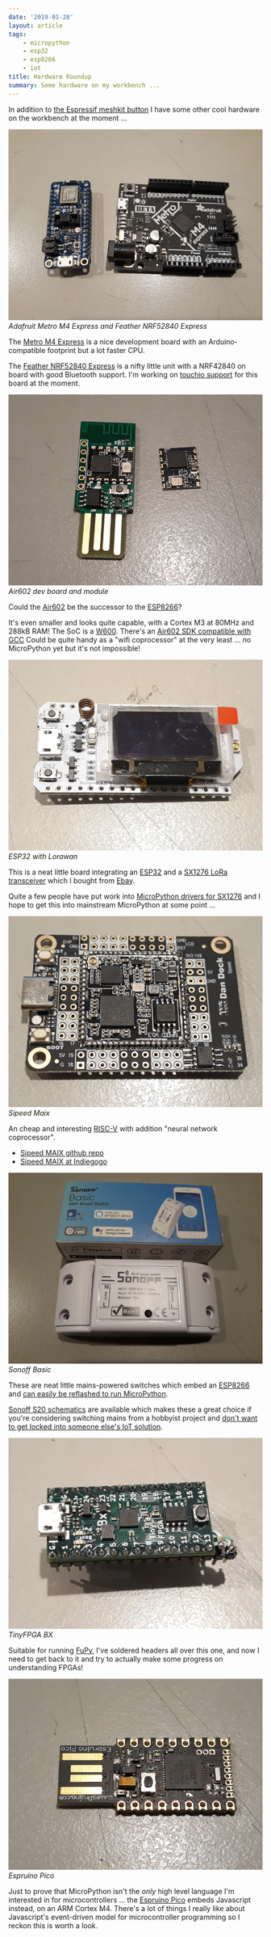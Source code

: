 ```yaml
---
date: '2019-01-28'
layout: article
tags:
    - micropython
    - esp32
    - esp8266
    - iot
title: Hardware Roundup
summary: Some hardware on my workbench ...
---
```


In addition to [the Espressif meshkit button](/art/esp32-meshkit-button-micropython)
I have some other cool hardware on the workbench at the moment ...

![Adafruit Metro M4 Express and Feather NRF52840 Express](img/adafruit.jpg)
*Adafruit Metro M4 Express and Feather NRF52840 Express*

The [Metro M4 Express](https://www.adafruit.com/product/3382)
is a nice development board with an Arduino-compatible footprint but a lot faster CPU.  

The [Feather NRF52840 Express](https://www.adafruit.com/product/4062) is a nifty little unit with a NRF42840 on board with good
Bluetooth support. I'm working on [touchio support](https://github.com/adafruit/circuitpython/issues/1048)
for this board at the moment.

![Air602 dev board and module](img/air602.jpg)
*Air602 dev board and module*

Could the [Air602](https://www.seeedstudio.com/Air602-WiFi-Module-p-3139.html) be the successor to the [ESP8266](/tag/esp8266/)?

It's even smaller and looks quite capable, with a Cortex M3 at 80MHz and 288kB RAM!
The SoC is a [W600](http://www.winnermicro.com/en/html/1/156/158/497.html).
There's an [Air602 SDK compatible with GCC](https://yoursunny.com/t/2018/Air602-blink/)
Could be quite handy as a "wifi coprocessor" at the very least ... no MicroPython
yet but it's not impossible!

![ESP32 with Lorawan](img/lorawan.jpg)
*ESP32 with Lorawan*

This is a neat little board integrating an [ESP32](/tag/esp32/) and a
[SX1276 LoRa transceiver](https://www.semtech.com/products/wireless-rf/lora-transceivers/sx1276) 
which I bought from [Ebay](https://www.ebay.com.au/sch/i.html?_nkw=esp32+sx1276).

Quite a few people have put work into [MicroPython drivers for SX1276](https://www.google.com/search?client=ubuntu&channel=fs&q=micropython+sx1276)
and I hope to get this into mainstream MicroPython at some point ...

![Sipeed Maix](img/sipeed-maix.jpg)
*Sipeed Maix*

An cheap and interesting [RISC-V](https://riscv.org/) with addition "neural network coprocessor".

* [Sipeed MAIX github repo](https://github.com/sipeed/MaixPy)
* [Sipeed MAIX at Indiegogo](https://www.indiegogo.com/projects/sipeed-maix-the-world-first-risc-v-64-ai-module#/)

![Sonoff Basic](img/sonoff-basic.jpg)
*Sonoff Basic*

These are neat little mains-powered switches which embed an [ESP8266](/tag/esp8266/) and
[can easily be reflashed to run MicroPython](https://medium.com/cloud4rpi/getting-micropython-on-a-sonoff-smart-switch-1df6c071720a).

[Sonoff S20 schematics](https://www.itead.cc/wiki/S20_Smart_Socket) are available which makes these
a great choice if you're considering switching mains from a hobbyist project and
[don't want to get locked into someone else's IoT solution](/art/the-internet-of-not-shit-things/).

![TinyFPGA BX](img/tinyfpga-bx.jpg)
*TinyFPGA BX*

Suitable for running [FuPy](https://nick.zoic.org/art/fupy-micropython-for-fpga/), I've soldered 
headers all over this one, and now I need to get back to it and try to actually make some progress
on understanding FPGAs!

![Espruino Pico](img/espruino-pico.jpg)
*Espruino Pico*

Just to prove that MicroPython isn't the *only* high level language I'm interested in for
microcontrollers ... the [Espruino Pico](http://www.espruino.com/Pico) embeds Javascript instead,
on an ARM Cortex M4.  There's a lot of things I really like about Javascript's event-driven 
model for microcontroller programming so I reckon this is worth a look.

